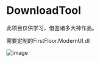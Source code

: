 # DownloadTool

此项目仅供学习，借鉴诸多大神作品。

需要定制的FirstFloor.ModernUI.dll


![image](https://github.com/youhaoma/DownloadTool.git/DownloadTool/BaiduPan/Assets/Images/ImageShot/SignIn_1.png)
